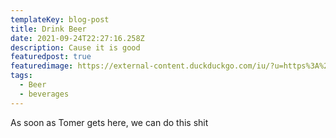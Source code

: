 ```yaml
---
templateKey: blog-post
title: Drink Beer
date: 2021-09-24T22:27:16.258Z
description: Cause it is good
featuredpost: true
featuredimage: https://external-content.duckduckgo.com/iu/?u=https%3A%2F%2Ftse1.mm.bing.net%2Fth%3Fid%3DOIP.MSfMbUusTNvAltQwi9NM_wHaE7%26pid%3DApi&f=1
tags:
  - Beer
  - beverages
---
```

As soon as Tomer gets here, we can do this shit